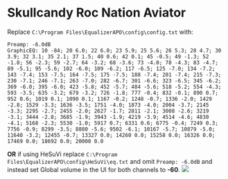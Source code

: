# Skullcandy Roc Nation Aviator
Replace `C:\Program Files\EqualizerAPO\config\config.txt` with:
```
Preamp: -6.0dB
GraphicEQ: 10 -84; 20 6.0; 22 6.0; 23 5.9; 25 5.6; 26 5.3; 28 4.7; 30 3.9; 32 3.1; 35 2.1; 37 1.5; 40 0.6; 42 0.1; 45 -0.5; 49 -1.3; 52 -1.8; 56 -2.3; 59 -2.7; 64 -3.2; 68 -3.6; 73 -4.0; 78 -4.3; 83 -4.7; 89 -5.1; 95 -5.6; 102 -6.0; 109 -6.2; 117 -6.5; 125 -7.0; 134 -7.2; 143 -7.4; 153 -7.5; 164 -7.5; 175 -7.5; 188 -7.4; 201 -7.4; 215 -7.3; 230 -7.1; 246 -7.1; 263 -7.0; 282 -6.7; 301 -6.6; 323 -6.5; 345 -6.2; 369 -6.0; 395 -6.0; 423 -5.8; 452 -5.7; 484 -5.6; 518 -5.2; 554 -4.3; 593 -3.5; 635 -3.2; 679 -3.2; 726 -1.8; 777 -0.4; 832 -0.1; 890 0.7; 952 0.6; 1019 0.1; 1090 0.1; 1167 -0.2; 1248 -0.7; 1336 -2.0; 1429 -2.8; 1529 -3.3; 1636 -3.5; 1751 -4.0; 1873 -4.0; 2004 -3.7; 2145 -3.3; 2295 -2.7; 2455 -2.0; 2627 -1.7; 2811 -2.1; 3008 -2.6; 3219 -3.1; 3444 -2.8; 3685 -1.9; 3943 -1.9; 4219 -3.9; 4514 -4.6; 4830 -4.1; 5168 -2.3; 5530 -1.0; 5917 0.7; 6331 0.6; 6775 -0.4; 7249 0.3; 7756 -0.9; 8299 -3.5; 8880 -5.6; 9502 -6.1; 10167 -5.7; 10879 -5.0; 11640 -3.2; 12455 -0.7; 13327 0.0; 14260 0.0; 15258 0.0; 16326 0.0; 17469 0.0; 18692 0.0; 20000 0.0
```
**OR** if using HeSuVi replace `C:\Program Files\EqualizerAPO\config\HeSuVi\eq.txt` and omit `Preamp: -6.0dB` and instead set Global volume in the UI for both channels to **-60**.
![](https://raw.githubusercontent.com/jaakkopasanen/AutoEq/master/results/Innerfidelity%202017/innerfidelity/onear/Skullcandy%20Roc%20Nation%20Aviator/Skullcandy%20Roc%20Nation%20Aviator.png)